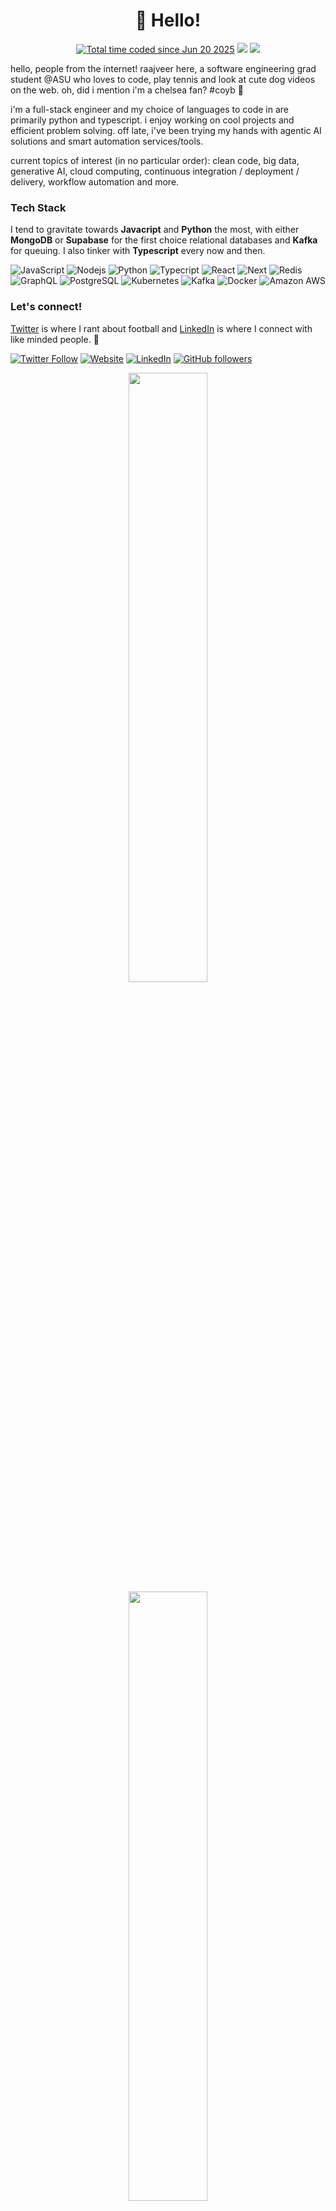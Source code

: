 <h1 align='center'>👋 Hello!</h1>
<p align='center'>
<a href="https://wakatime.com/@5f1e94b7-a357-4f38-a81c-5f157d81c900"><img src="https://wakatime.com/badge/user/5f1e94b7-a357-4f38-a81c-5f157d81c900.svg" alt="Total time coded since Jun 20 2025" /></a>
<a href="https://visitorbadge.io/status?path=https%3A%2F%2Fgithub.com%2Frkhatta1"><img src="https://api.visitorbadge.io/api/visitors?path=https%3A%2F%2Fgithub.com%2Frkhatta1&label=%5E_%5E%20Total%20Visitors&countColor=%23263759&style=flat&labelStyle=none" /></a>
<a href="https://github.com/rkhatta1?tab=repositories"><img src="https://img.shields.io/github/stars/rkhatta1?style=flat&logo=github&label=Total%20Stars&color=teal"/></a>
</p>

hello, people from the internet! raajveer here, a software engineering grad student @ASU who loves to code, play tennis and look at cute dog videos on the web. oh, did i mention i'm a chelsea fan?
#coyb 💙

i'm a full-stack engineer and my choice of languages to code in are primarily python and typescript. i enjoy working on cool projects and efficient problem solving. off late, i've been trying my hands with agentic AI solutions and smart automation services/tools.

current topics of interest (in no particular order): clean code, big data, generative AI, cloud computing, continuous integration / deployment / delivery, workflow automation and more.

### Tech Stack

I tend to gravitate towards **Javacript** and **Python** the most, with either **MongoDB** or **Supabase** for the first choice relational databases and **Kafka** for queuing. I also tinker with **Typescript** every now and then.

![JavaScript](https://img.shields.io/badge/JavaScript-F7DF1E?logo=javascript&logoColor=black)
![Nodejs](https://img.shields.io/badge/Node.js-43853D?logo=node.js&logoColor=white)
![Python](https://img.shields.io/badge/Python-%233776AB?style=flat&logo=python&logoColor=white)
![Typecript](https://img.shields.io/badge/Typecript-%233178C6?style=flat&logo=typescript&logoColor=white)
![React](https://img.shields.io/badge/React-20232A?logo=react&logoColor=61DAFB)
![Next](https://img.shields.io/badge/Next-%23000000?style=flat&logo=nextdotjs&logoColor=white)
![Redis](https://img.shields.io/badge/redis-%23DD0031.svg?logo=redis&logoColor=white)
![GraphQL](https://img.shields.io/badge/-GraphQL-E10098?logo=graphql)
![PostgreSQL](https://img.shields.io/badge/PostgreSQL-316192?logo=postgresql&logoColor=white)
![Kubernetes](https://img.shields.io/badge/Kubernetes-%23326CE5?style=flat&logo=kubernetes&logoColor=white)
![Kafka](https://img.shields.io/badge/-Kafka-231F20?logo=apache-kafka&logoColor=white)
![Docker](https://img.shields.io/badge/-Docker-2496ED?logo=docker&logoColor=white)
![Amazon AWS](https://img.shields.io/badge/Amazon%20AWS-232F3E?logo=amazon-aws)

### Let's connect!

[Twitter](https://twitter.com/raajveerkhattar) is where I rant about football and [LinkedIn](https://www.linkedin.com/in/raajveer-khattar/) is where I connect with like minded people. 🤠

[![Twitter Follow](https://img.shields.io/twitter/follow/raajveerkhattar?style=social)](https://twitter.com/raajveerkhattar) [![Website](https://img.shields.io/badge/raajveer.-%233B00B9?style=flat&logo=internetcomputer&logoColor=white)](https://rkhatta1.github.io/rkhatta1/) [![LinkedIn](https://img.shields.io/static/v1.svg?label=LinkedIn&message=raajveer-khattar&logo=linkedin&style=flat&color=blue)](https://www.linkedin.com/in/raajveer-khattar/) [![GitHub followers](https://img.shields.io/github/followers/rkhatta1.svg?label=Follow%20@rkhatta1&style=social)](https://github.com/rkhatta1/)
<!-- [![Blog](https://img.shields.io/badge/vinitshahdeo.dev-2962FF?logo=hashnode&logoColor=white)](https://vinitshahdeo.dev) [![Substack](https://img.shields.io/badge/Substack-FF6719?logo=substack&logoColor=fff)](https://vinitshahdeo.substack.com/) -->


<p align="center">
  <img height="50%" width="auto" src ="https://github-readme-stats.vercel.app/api?username=rkhatta1&show_icons=true&count_private=true&theme=darcula&hide_border=true&hide=issues,contribs&bg_color=00000000">
  <img height="50%" width="auto" src ="https://github-readme-stats.vercel.app/api/top-langs/?username=rkhatta1&layout=compact&hide_border=true&theme=darcula&bg_color=00000000&langs_count=6&hide=jupyter%20notebook,tex,css,php&exclude_repo=Pacman-AI">
  <!-- <img src ="https://github-readme-streak-stats.herokuapp.com?user=rkhatta1&theme=darcula&hide_border=true&background=FFFFFF00"> -->
  <br>
  <br>
  <!-- <a href="https://www.buymeacoffee.com/rkhatta1"> <img align="center" src="https://cdn.buymeacoffee.com/buttons/v2/default-orange.png" height="50" width="210" alt="raajveer.khattar" /></a> -->
</p>
